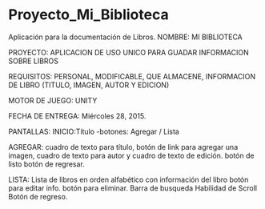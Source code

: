 # Proyecto_Mi_Biblioteca
Aplicación para la documentación de Libros. 
NOMBRE: MI BIBLIOTECA

PROYECTO: APLICACION DE USO UNICO PARA GUADAR INFORMACION SOBRE LIBROS

REQUISITOS: PERSONAL, MODIFICABLE, QUE ALMACENE, INFORMACION DE LIBRO (TITULO, IMAGEN, AUTOR Y EDICION)

MOTOR DE JUEGO: UNITY

FECHA DE ENTREGA: Miércoles 28, 2015.

PANTALLAS: 
INICIO:Título
-botones: Agregar / Lista 

AGREGAR: cuadro de texto para título, botón de link para agregar una imagen, 
cuadro de texto para autor y cuadro de texto de edición.
botón de listo 
botón de regresar.

LISTA:
Lista de libros en orden alfabético con información del libro
botón para editar info. 
botón para eliminar.
Barra de busqueda
Habilidad de Scroll
Botón de regreso.
